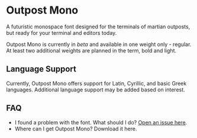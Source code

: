 # Outpost Mono

A futuristic monospace font designed for the terminals of martian outposts, but ready for your terminal and editors today.

Outpost Mono is currently in *beta* and available in one weight only - regular. At least two additional weights are planned in the term, bold and light.

## Language Support

Currently, Outpost Mono offers support for Latin, Cyrillic, and basic Greek languages. Additional language support may be added based on interest.

## FAQ
 - I found a problem with the font. What should I do? [Open an issue here](https://github.com/ursooperduper/outpost-mono/issues). 
 - Where can I get Outpost Mono? Download it here.

## 